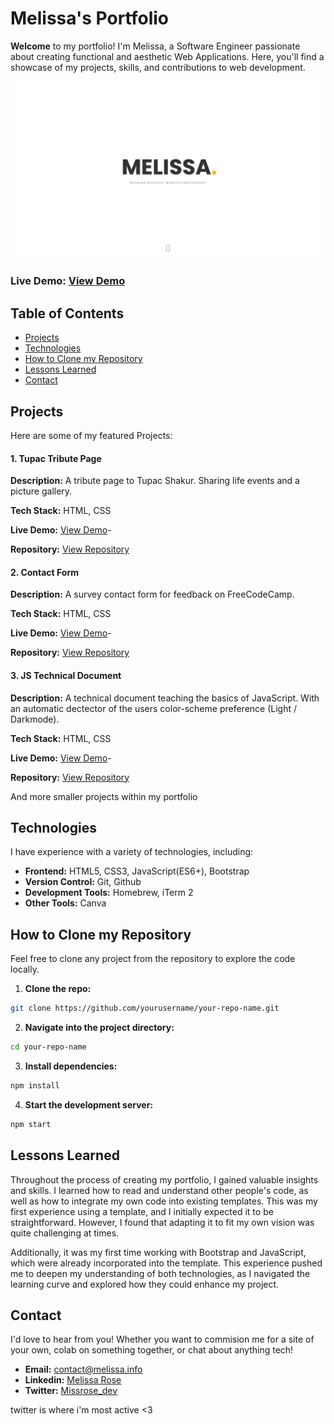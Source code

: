 # Melissa's Portfolio

**Welcome** to my portfolio! I'm Melissa, a Software Engineer passionate about creating functional and aesthetic Web Applications. Here, you'll find a showcase of my projects, skills, and contributions to web development.

![Portfolio Screenshot](img/screenshot.png)

### Live Demo: [View Demo](https://melissarose.info)

## Table of Contents
- [Projects](#projects)
- [Technologies](#technologies)
- [How to Clone my Repository](#how-to-clone-my-repository)
- [Lessons Learned](#lessons-learned)
- [Contact](#contact)

## Projects

Here are some of my featured Projects:

#### 1. Tupac Tribute Page
**Description:** A tribute page to Tupac Shakur. Sharing life events and a picture gallery.

**Tech Stack:** HTML, CSS

**Live Demo:** [View Demo]()- <!-- ? INSERT LINK HERE -->

**Repository:** [View Repository]() <!-- ? insert link here -->

#### 2. Contact Form
**Description:** A survey contact form for feedback on FreeCodeCamp.

**Tech Stack:** HTML, CSS

**Live Demo:** [View Demo]()- <!-- ? INSERT LINK HERE -->

**Repository:** [View Repository]() <!-- ? insert link here -->

#### 3. JS Technical Document
**Description:** A technical document teaching the basics of JavaScript. With an automatic dectector of the users color-scheme preference (Light / Darkmode).

**Tech Stack:** HTML, CSS

**Live Demo:** [View Demo]()- <!-- ? INSERT LINK HERE -->

**Repository:** [View Repository]() <!-- ? insert link here -->

And more smaller projects within my portfolio 

## Technologies

I have experience with a variety of technologies, including:
- **Frontend:** HTML5, CSS3, JavaScript(ES6+), Bootstrap
- **Version Control:** Git, Github
- **Development Tools:** Homebrew, iTerm 2
- **Other Tools:** Canva

## How to Clone my Repository

Feel free to clone any project from the repository to explore the code locally.

1. **Clone the repo:**
```bash
git clone https://github.com/yourusername/your-repo-name.git 
```

2. **Navigate into the project directory:**
```bash
cd your-repo-name
```

3. **Install dependencies:**
```bash
npm install
```

4. **Start the development server:**
```bash
npm start
```
## Lessons Learned

Throughout the process of creating my portfolio, I gained valuable insights and skills. I learned how to read and understand other people's code, as well as how to integrate my own code into existing templates. This was my first experience using a template, and I initially expected it to be straightforward. However, I found that adapting it to fit my own vision was quite challenging at times.

Additionally, it was my first time working with Bootstrap and JavaScript, which were already incorporated into the template. This experience pushed me to deepen my understanding of both technologies, as I navigated the learning curve and explored how they could enhance my project.

## Contact

I'd love to hear from you! Whether you want to commision me for a site of your own, colab on something together, or chat about anything tech!

- **Email:** [contact@melissa.info](contact@melissa.info)
- **Linkedin:** [Melissa Rose](https://linkedin.com/in/melissaphyn)
- **Twitter:** [Missrose_dev](https://twitter.com/missrose_dev) 

twitter is where i'm most active <3